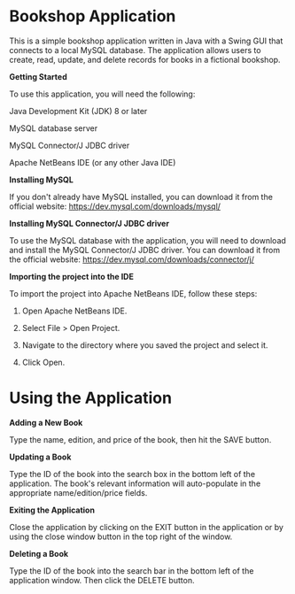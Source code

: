 # Bookshop Application

This is a simple bookshop application written in Java with a Swing GUI that connects to a local MySQL database. The application allows users to create, read, update, and delete records for books in a fictional bookshop.


**Getting Started**

To use this application, you will need the following:

Java Development Kit (JDK) 8 or later

MySQL database server

MySQL Connector/J JDBC driver

Apache NetBeans IDE (or any other Java IDE)


**Installing MySQL**

If you don't already have MySQL installed, you can download it from the official website: https://dev.mysql.com/downloads/mysql/


**Installing MySQL Connector/J JDBC driver**

To use the MySQL database with the application, you will need to download and install the MySQL Connector/J JDBC driver. You can download it from the official website: https://dev.mysql.com/downloads/connector/j/


**Importing the project into the IDE**

To import the project into Apache NetBeans IDE, follow these steps:

1. Open Apache NetBeans IDE.

2. Select File > Open Project.

3. Navigate to the directory where you saved the project and select it.

4. Click Open.


# Using the Application

**Adding a New Book**

Type the name, edition, and price of the book, then hit the SAVE button.

**Updating a Book**

Type the ID of the book into the search box in the bottom left of the application. The book's relevant information will auto-populate in the appropriate name/edition/price fields.

**Exiting the Application**

Close the application by clicking on the EXIT button in the application or by using the close window button in the top right of the window.

**Deleting a Book**

Type the ID of the book into the search bar in the bottom left of the application window. Then click the DELETE button.
